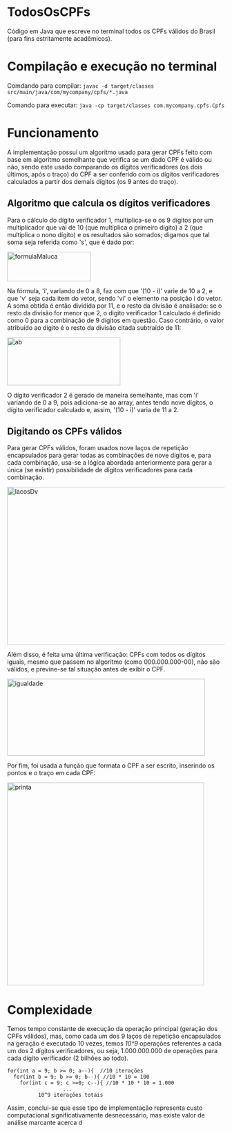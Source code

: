 # TodosOsCPFs
Código em Java que escreve no terminal todos os CPFs válidos do Brasil (para fins estritamente acadêmicos).

# Compilação e execução no terminal
Comdando para compilar: ```javac -d target/classes src/main/java/com/mycompany/cpfs/*.java```

Comando para executar: ```java -cp target/classes com.mycompany.cpfs.Cpfs```

# Funcionamento
A implementação possui um algoritmo usado para gerar CPFs feito com base em algoritmo semelhante que verifica se um dado CPF é válido ou não, sendo este usado comparando os dígitos verificadores (os dois últimos, após o traço) do CPF a ser conferido com os dígitos verificadores calculados a partir dos demais dígitos (os 9 antes do traço).
## Algoritmo que calcula os dígitos verificadores
Para o cálculo do dígito verificador 1, multiplica-se o os 9 dígitos por um multiplicador que vai de 10 (que multiplica o primeiro dígito) a 2 (que multiplica o nono dígito) e os resultados são somados; digamos que tal soma seja referida como 's', que é dado por:
​

<img width="194" height="68" alt="formulaMaluca" src="https://github.com/user-attachments/assets/e773f5da-d033-41b4-8cc7-e59aac336e06" />


Na fórmula, 'i', variando de 0 a 8, faz com que '(10 - i)' varie de 10 a 2, e que 'v' seja cada item do vetor, sendo 'vi' o elemento na posição i do vetor. 
A soma obtida é então dividida por 11, e o resto da divisão é analisado: se o resto da divisão for menor que 2, o digito verificador 1 calculado é definido como 0 para a combinação de 9 dígitos em questão. Caso contrário, o valor atribuído ao dígito é o resto da divisão citada subtraído de 11:

<img width="262" height="111" alt="ab" src="https://github.com/user-attachments/assets/df17cc1f-e1e8-41a5-9c0a-25445aee1c3c" />

O dígito verificador 2 é gerado de maneira semelhante, mas com 'i' variando de 0 a 9, pois adiciona-se ao array, antes tendo nove dígitos, o dígito verificador calculado e, assim, '(10 - i)' varia de 11 a 2.

## Digitando os CPFs válidos
Para gerar CPFs válidos, foram usados nove laços de repetição encapsulados para gerar todas as combinações de nove dígitos e, para cada combinação, usa-se a lógica abordada anteriormente para gerar a única (se existir) possibilidade de dígitos verificadores para cada combinação.

<img width="513" height="365" alt="lacosDv" src="https://github.com/user-attachments/assets/1d51d20b-8068-40c6-ad67-1052c293efe5" />

Além disso, é feita uma última verificação: CPFs com todos os dígitos iguais, mesmo que passem no algoritmo (como 000.000.000-00), não são válidos, e previne-se tal situação antes de exibir o CPF.

<img width="458" height="178" alt="igualdade" src="https://github.com/user-attachments/assets/78562696-5420-49a5-b435-cc2ddaba140c" />

Por fim, foi usada a função que formata o CPF a ser escrito, inserindo os pontos e o traço em cada CPF:

<img width="456" height="469" alt="printa" src="https://github.com/user-attachments/assets/639606d5-38e7-4094-8161-e79b40c78370" />

# Complexidade
Temos tempo constante de execução da operação principal (geração dos CPFs válidos), mas, como cada um dos 9 laços de repetição encapsulados na geração é executado 10 vezes, temos *10^9* operações referentes a cada um dos 2 dígitos verificadores, ou seja, 1.000.000.000 de operações para cada dígito verificador (2 bilhões ao todo).

```
for(int a = 9; b >= 0; a--){  //10 iterações
  for(int b = 9; b >= 0; b--){ //10 * 10 = 100
    for(int c = 9; c >=0; c--){ //10 * 10 * 10 = 1.000
                  ...               
          10^9 iterações totais
```
Assim, conclui-se que esse tipo de implementação representa custo computacional significativamente desnecessário, mas existe valor de análise marcante acerca d

